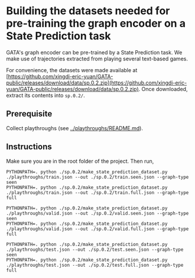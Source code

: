 # Building the datasets needed for pre-training the graph encoder on a State Prediction task

GATA's graph encoder can be pre-trained by a State Prediction task. We make use of trajectories extracted from playing several text-based games.

For convenience, the datasets were made available at [https://github.com/xingdi-eric-yuan/GATA-public/releases/download/data/sp.0.2.zip](https://github.com/xingdi-eric-yuan/GATA-public/releases/download/data/sp.0.2.zip). Once downloaded, extract its contents into `sp.0.2/`.

## Prerequisite

Collect playthroughs (see [../playthroughs/README.md](../playthroughs/README.md)).

## Instructions

Make sure you are in the root folder of the project. Then run,

    PYTHONPATH=. python ./sp.0.2/make_state_prediction_dataset.py ./playthroughs/train.json --out ./sp.0.2/train.seen.json --graph-type seen
    PYTHONPATH=. python ./sp.0.2/make_state_prediction_dataset.py ./playthroughs/train.json --out ./sp.0.2/train.full.json --graph-type full

    PYTHONPATH=. python ./sp.0.2/make_state_prediction_dataset.py ./playthroughs/valid.json --out ./sp.0.2/valid.seen.json --graph-type seen
    PYTHONPATH=. python ./sp.0.2/make_state_prediction_dataset.py ./playthroughs/valid.json --out ./sp.0.2/valid.full.json --graph-type full

    PYTHONPATH=. python ./sp.0.2/make_state_prediction_dataset.py ./playthroughs/test.json --out ./sp.0.2/test.seen.json --graph-type seen
    PYTHONPATH=. python ./sp.0.2/make_state_prediction_dataset.py ./playthroughs/test.json --out ./sp.0.2/test.full.json --graph-type full
